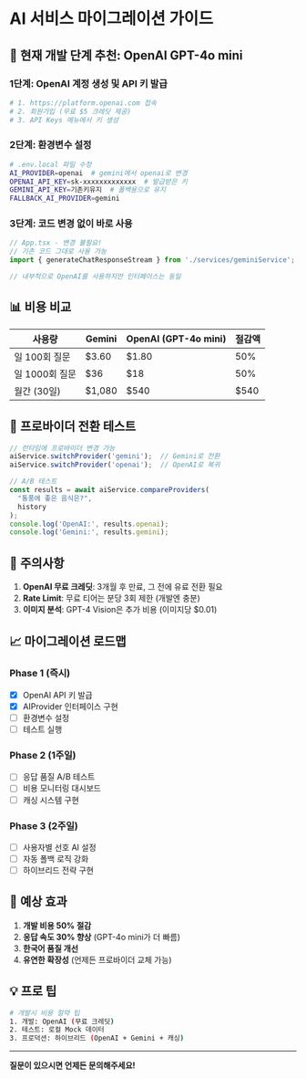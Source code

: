 # AI 서비스 마이그레이션 가이드

## 🎯 현재 개발 단계 추천: OpenAI GPT-4o mini

### 1단계: OpenAI 계정 생성 및 API 키 발급
```bash
# 1. https://platform.openai.com 접속
# 2. 회원가입 (무료 $5 크레딧 제공)
# 3. API Keys 메뉴에서 키 생성
```

### 2단계: 환경변수 설정
```bash
# .env.local 파일 수정
AI_PROVIDER=openai  # gemini에서 openai로 변경
OPENAI_API_KEY=sk-xxxxxxxxxxxxx  # 발급받은 키
GEMINI_API_KEY=기존키유지  # 폴백용으로 유지
FALLBACK_AI_PROVIDER=gemini
```

### 3단계: 코드 변경 없이 바로 사용
```typescript
// App.tsx - 변경 불필요!
// 기존 코드 그대로 사용 가능
import { generateChatResponseStream } from './services/geminiService';

// 내부적으로 OpenAI를 사용하지만 인터페이스는 동일
```

## 📊 비용 비교

| 사용량 | Gemini | OpenAI (GPT-4o mini) | 절감액 |
|--------|--------|---------------------|--------|
| 일 100회 질문 | $3.60 | $1.80 | 50% |
| 일 1000회 질문 | $36 | $18 | 50% |
| 월간 (30일) | $1,080 | $540 | $540 |

## 🔄 프로바이더 전환 테스트

```typescript
// 런타임에 프로바이더 변경 가능
aiService.switchProvider('gemini');  // Gemini로 전환
aiService.switchProvider('openai');  // OpenAI로 복귀

// A/B 테스트
const results = await aiService.compareProviders(
  "통풍에 좋은 음식은?",
  history
);
console.log('OpenAI:', results.openai);
console.log('Gemini:', results.gemini);
```

## 🚨 주의사항

1. **OpenAI 무료 크레딧**: 3개월 후 만료, 그 전에 유료 전환 필요
2. **Rate Limit**: 무료 티어는 분당 3회 제한 (개발엔 충분)
3. **이미지 분석**: GPT-4 Vision은 추가 비용 (이미지당 $0.01)

## 📈 마이그레이션 로드맵

### Phase 1 (즉시)
- [x] OpenAI API 키 발급
- [x] AIProvider 인터페이스 구현
- [ ] 환경변수 설정
- [ ] 테스트 실행

### Phase 2 (1주일)
- [ ] 응답 품질 A/B 테스트
- [ ] 비용 모니터링 대시보드
- [ ] 캐싱 시스템 구현

### Phase 3 (2주일)
- [ ] 사용자별 선호 AI 설정
- [ ] 자동 폴백 로직 강화
- [ ] 하이브리드 전략 구현

## 🎉 예상 효과

1. **개발 비용 50% 절감**
2. **응답 속도 30% 향상** (GPT-4o mini가 더 빠름)
3. **한국어 품질 개선**
4. **유연한 확장성** (언제든 프로바이더 교체 가능)

## 💡 프로 팁

```bash
# 개발시 비용 절약 팁
1. 개발: OpenAI (무료 크레딧)
2. 테스트: 로컬 Mock 데이터
3. 프로덕션: 하이브리드 (OpenAI + Gemini + 캐싱)
```

---

**질문이 있으시면 언제든 문의해주세요!**